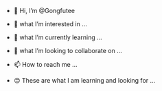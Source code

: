 - 👋 Hi, I’m @Gongfutee
- 👀 what I’m interested in ...
- 🌱 what I’m currently learning ...
- 💞️ what I’m looking to collaborate on ...
- 📫 How to reach me ...

- 😊 These are what I am learning and looking for ...

<!---
Gongfutee/Gongfutee is a ✨ special ✨ repository because its `README.md` (this file) appears on your GitHub profile.
You can click the Preview link to take a look at your changes.
--->
